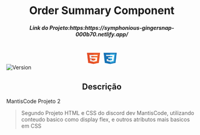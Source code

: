 <h1 align="center">Order Summary Component
</h1>
<h5 align="center">Link do Projeto:https:https://symphonious-gingersnap-000b70.netlify.app/</h5>
<div align="center"><br>
  <img align="center" alt="Icon-HTML" height="30" width="40" src="https://raw.githubusercontent.com/devicons/devicon/master/icons/html5/html5-original.svg">
  <img align="center" alt="Icon-CSS" height="30" width="40" src="https://raw.githubusercontent.com/devicons/devicon/master/icons/css3/css3-original.svg">
</div>

<img alt="Version" src="https://img.shields.io/badge/version-1.0-blue.svg?cacheSeconds=2592000" />

<h2 align="center">Descrição</h2>
  MantisCode Projeto 2

> Segundo Projeto HTML e CSS do discord dev MantisCode, utilizando conteudo basico como display flex, e outros atributos mais basicos em CSS
